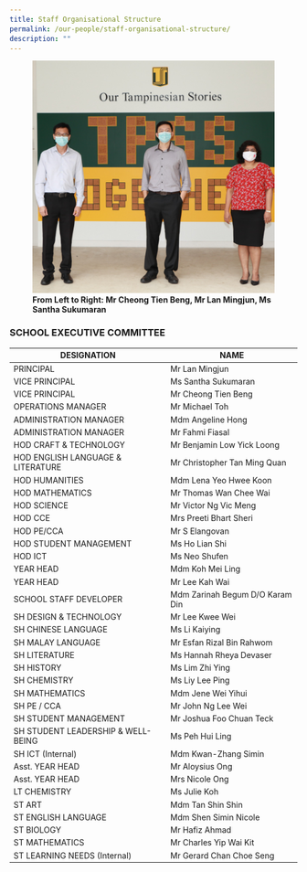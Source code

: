 ```yaml
---
title: Staff Organisational Structure
permalink: /our-people/staff-organisational-structure/
description: ""
---
```

<figure>
<img src="/images/School%20Leaders_Website.jpg">
<figcaption> <strong>From Left to Right: Mr Cheong Tien Beng, Mr Lan Mingjun, Ms Santha Sukumaran</strong> </figcaption>
</figure>

### SCHOOL EXECUTIVE COMMITTEE

| DESIGNATION                                	| NAME                            	|
|--------------------------------------------	|---------------------------------	|
| PRINCIPAL                                  	| Mr Lan Mingjun                  	|
| VICE PRINCIPAL                             	| Ms Santha Sukumaran             	|
| VICE PRINCIPAL                             	| Mr Cheong Tien Beng             	|
| OPERATIONS MANAGER                         	| Mr Michael Toh                  	|
| ADMINISTRATION MANAGER                     	| Mdm Angeline Hong               	|
| ADMINISTRATION MANAGER                     	| Mr Fahmi Fiasal                 	|
| HOD CRAFT &amp; TECHNOLOGY                     	| Mr Benjamin Low Yick Loong      	|
| HOD ENGLISH LANGUAGE &amp; LITERATURE          	| Mr Christopher Tan Ming Quan    	|
| HOD HUMANITIES                             	| Mdm Lena Yeo Hwee Koon          	|
| HOD MATHEMATICS                            	| Mr Thomas Wan Chee Wai          	|
| HOD SCIENCE                                	| Mr Victor Ng Vic Meng           	|
| HOD CCE                                    	| Mrs Preeti Bhart Sheri          	|
| HOD PE/CCA                                 	| Mr S Elangovan                  	|
| HOD STUDENT MANAGEMENT                     	| Ms Ho Lian Shi                  	|
| HOD ICT                                    	| Ms Neo Shufen                   	|
| YEAR HEAD                                  	| Mdm Koh Mei Ling                	|
| YEAR HEAD                                  	| Mr Lee Kah Wai                  	|
| SCHOOL STAFF DEVELOPER                     	| Mdm Zarinah Begum D/O Karam Din 	|
| SH DESIGN &amp; TECHNOLOGY                     	| Mr Lee Kwee Wei                 	|
| SH CHINESE LANGUAGE                        	| Ms Li Kaiying                   	|
| SH MALAY LANGUAGE                          	| Mr Esfan Rizal Bin Rahwom       	|
| SH LITERATURE                              	| Ms Hannah Rheya Devaser         	|
| SH HISTORY                                 	| Ms Lim Zhi Ying                 	|
| SH CHEMISTRY                               	| Ms Liy Lee Ping                 	|
| SH MATHEMATICS                             	| Mdm Jene Wei Yihui              	|
| SH PE / CCA                                	| Mr John Ng Lee Wei              	|
| SH STUDENT MANAGEMENT                      	| Mr Joshua Foo Chuan Teck        	|
| SH STUDENT LEADERSHIP &amp; WELL-BEING 	| Ms Peh Hui Ling                 	|
| SH ICT (Internal)                          	| Mdm Kwan-Zhang Simin           	|
| Asst. YEAR HEAD                            	| Mr Aloysius Ong                 	|
| Asst. YEAR HEAD                            	| Mrs Nicole Ong                  	|
| LT CHEMISTRY                               	| Ms Julie Koh                    	|
| ST ART                                     	| Mdm Tan Shin Shin               	|
| ST ENGLISH LANGUAGE                        	| Mdm Shen Simin Nicole           	|
| ST BIOLOGY                                 	| Mr Hafiz Ahmad                  	|
| ST MATHEMATICS                       | Mr Charles Yip Wai Kit          |
| ST LEARNING NEEDS (Internal) | Mr Gerard Chan Choe Seng